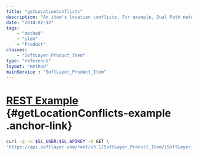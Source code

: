 ```yaml
---
title: "getLocationConflicts"
description: "An item's location conflicts. For example, Dual Path network functionality cannot be ordered in WDC and as such is a conflict."
date: "2018-02-12"
tags:
    - "method"
    - "sldn"
    - "Product"
classes:
    - "SoftLayer_Product_Item"
type: "reference"
layout: "method"
mainService : "SoftLayer_Product_Item"
---
```


# [REST Example](#getLocationConflicts-example) <a href="/article/rest/"><i class="fas fa-question"></i></a> {#getLocationConflicts-example .anchor-link} 
```bash
curl -g -u $SL_USER:$SL_APIKEY -X GET \
'https://api.softlayer.com/rest/v3.1/SoftLayer_Product_Item/{SoftLayer_Product_ItemID}/getLocationConflicts'
```
